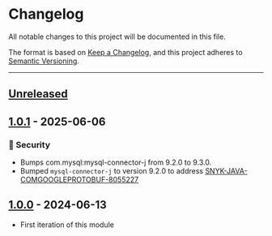 # Changelog

All notable changes to this project will be documented in this file.

The format is based on [Keep a Changelog](https://keepachangelog.com/en/1.0.0/),
and this project adheres to [Semantic Versioning](https://semver.org/spec/v2.0.0.html).

* * *

## [Unreleased]

## [1.0.1] - 2025-06-06

### 🔐 Security

- Bumps com.mysql:mysql-connector-j from 9.2.0 to 9.3.0.
- Bumped `mysql-connector-j` to version 9.2.0 to address [SNYK-JAVA-COMGOOGLEPROTOBUF-8055227](https://security.snyk.io/vuln/SNYK-JAVA-COMGOOGLEPROTOBUF-8055227)


## [1.0.0] - 2024-06-13

- First iteration of this module

[Unreleased]: https://github.com/ortus-boxlang/bx-mysql/compare/v1.0.1...HEAD

[1.0.1]: https://github.com/ortus-boxlang/bx-mysql/compare/v1.0.0...v1.0.1

[1.0.0]: https://github.com/ortus-boxlang/bx-mysql/compare/f2ce71dad5581aa57b4c657144a175f7209dea47...v1.0.0
